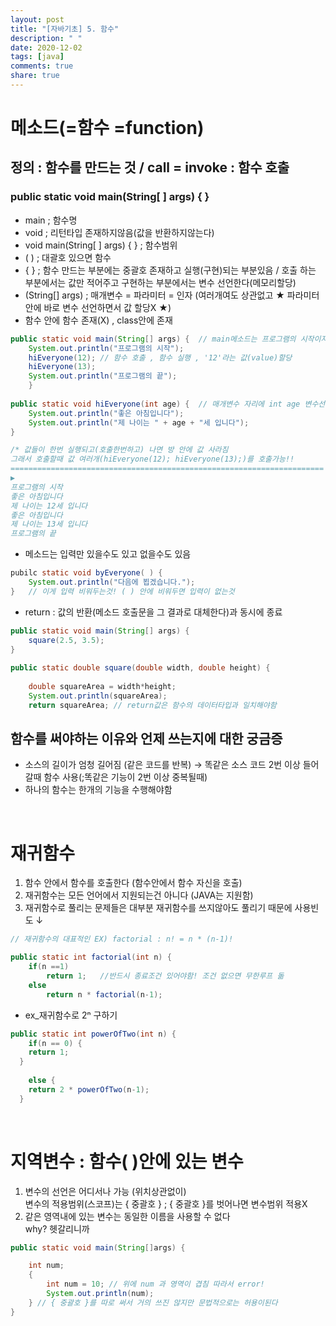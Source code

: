 ```yaml
---
layout: post
title: "[자바기초] 5. 함수"
description: " "
date: 2020-12-02
tags: [java]
comments: true
share: true
---
```


# 메소드(=함수 =function)
## 정의 : 함수를 만드는 것 / call = invoke : 함수 호출
### public static void main(String[ ] args) { }

* main ; 함수명
* void ; 리턴타입 존재하지않음(값을 반환하지않는다)
* void main(String[ ] args) { } ; 함수범위
* ( ) ; 대괄호 있으면 함수
* { } ; 함수 만드는 부분에는 중괄호 존재하고 실행(구현)되는 부분있음 / 호출 하는 부분에서는 값만 적어주고 구현하는 부분에서는 변수 선언한다(메모리할당)
* (String[] args) ; 매개변수 = 파라미터 = 인자 (여러개여도 상관없고 ★ 파라미터 안에 바로 변수 선언하면서 값 할당X ★)
* 함수 안에 함수 존재(X) , class안에 존재 

```java
public static void main(String[] args) {  // main메소드는 프로그램의 시작이자 끝
	System.out.println("프로그램의 시작");
	hiEveryone(12); // 함수 호출 , 함수 실행 , '12'라는 값(value)할당
	hiEveryone(13);
	System.out.println("프로그램의 끝");
	}
	
public static void hiEveryone(int age) {  // 매개변수 자리에 int age 변수선언 , 함수만든것
	System.out.println("좋은 아침입니다");
	System.out.println("제 나이는 " + age + "세 입니다");
}

/* 값들이 한번 실행되고(호출한번하고) 나면 방 안에 값 사라짐 
그래서 호출할때 값 여러개(hiEveryone(12); hiEveryone(13);)를 호출가능!!	
======================================================================
▶ 
프로그램의 시작
좋은 아침입니다
제 나이는 12세 입니다
좋은 아침입니다
제 나이는 13세 입니다
프로그램의 끝
```
* 메소드는 입력만 있을수도 있고 없을수도 있음
```java
pubilc static void byEveryone( ) {
	System.out.println("다음에 뵙겠습니다.");
}	// 이게 입력 비워두는것! ( ) 안에 비워두면 입력이 없는것 
```
* return : 값의 반환(메소드 호출문을 그 결과로 대체한다)과 동시에 종료
```java
public static void main(String[] args) {
	square(2.5, 3.5);	
}
	
public static double square(double width, double height) {
		
	double squareArea = width*height;
	System.out.println(squareArea);
	return squareArea; // return값은 함수의 데이터타입과 일치해야함
```
		

## 함수를 써야하는 이유와 언제 쓰는지에 대한 궁금증

* 소스의 길이가 엄청 길어짐 (같은 코드를 반복) → 똑같은 소스 코드 2번 이상 들어갈때 함수 사용(;똑같은 기능이 2번 이상 중복될때)
* 하나의 함수는 한개의 기능을 수행해야함  

<br>


# 재귀함수
1. 함수 안에서 함수를 호출한다 (함수안에서 함수 자신을 호출) <br>
2. 재귀함수는 모든 언어에서 지원되는건 아니다 (JAVA는 지원함) <br>
3. 재귀함수로 풀리는 문제들은 대부분 재귀함수를 쓰지않아도 풀리기 때문에 사용빈도 ↓ 
```java
// 재귀함수의 대표적인 EX) factorial : n! = n * (n-1)!

public static int factorial(int n) {
	if(n ==1)
		return 1;   //반드시 종료조건 있어야함! 조건 없으면 무한루프 돎
	else
		return n * factorial(n-1);
```
* ex_재귀함수로 2ⁿ 구하기
```java
public static int powerOfTwo(int n) {
	if(n == 0) { 
    return 1;
  }
	
	else {
    return 2 * powerOfTwo(n-1);
  }
  ```

<br>

# 지역변수 : 함수( )안에 있는 변수
1. 변수의 선언은 어디서나 가능 (위치상관없이) <br>
변수의 적용범위(스코프)는 { 중괄호 } ; { 중괄호 }를 벗어나면 변수범위 적용X 
2. 같은 영역내에 있는 변수는 동일한 이름을 사용할 수 없다 <br>
why? 헷갈리니까
```java
public static void main(String[]args) { 

    int num;
    {
        int num = 10; // 위에 num 과 영역이 겹침 따라서 error!
        System.out.println(num);
    } // { 중괄호 }를 따로 써서 거의 쓰진 않지만 문법적으로는 허용이된다
}
```
